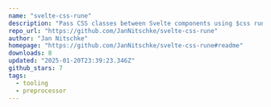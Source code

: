 ```yaml
---
name: "svelte-css-rune"
description: "Pass CSS classes between Svelte components using $css rune."
repo_url: "https://github.com/JanNitschke/svelte-css-rune"
author: "Jan Nitschke"
homepage: "https://github.com/JanNitschke/svelte-css-rune#readme"
downloads: 8
updated: "2025-01-20T23:39:23.346Z"
github_stars: 7
tags: 
  - tooling
  - preprocessor
---
```

